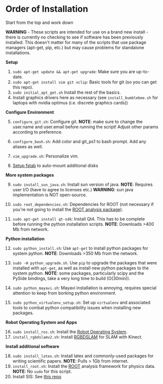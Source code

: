 # Order of Installation

Start from the top and work down

**WARNING** - These scripts are intended for use on a brand new install - there
is currently no checking to see if software has been previously installed. This
doesn't matter for many of the scripts that use package managers (apt-get, pip,
etc.) but may cause problems for standalone installations.

  **Setup**

1. `sudo apt-get update && apt-get upgrade`: Make sure you are up-to-date.
2. `sudo apt-get install vim git xclip`: Basic tools for git
   (so you can get this repo).
3. `sudo initial_apt_get.sh` Install the rest of the basics.
4. Install graphics drivers here as necessary (see `install_bumblebee.sh` for 
   laptops with nvidia optimus (i.e. discrete graphics cards))

  **Configure Environment**

5. `configure_git.sh`: Configure git. **NOTE**: make sure to change the
   user.name and user.email before running the script! Adjust other params
   according to preference.
   
6. `configure_bash.sh`: Add color and git\_ps1 to bash prompt. Add any aliases
   as well.
7. `vim_upgrade.sh`: Personalize vim.
8. [Setup fstab](https://gist.github.com/rossbar/c7bb5c6e0f18631b30fe) to
   auto-mount additional disks

  **More system packages**

9. `sudo install_sun_java.sh`: Install sun version of java. **NOTE**: 
   Requires user I/O (have to agree to licenses etc.) **WARNING**: sun java
   implementation is NOT open-source.
   
10. `sudo root_dependencies.sh`: Dependencies for ROOT (not necessary if
   you're not going to install the 
   [ROOT analysis package](https://root.cern.ch/)).
   
11. `sudo apt-get install qt-sdk`: Install Qt4. This has to be complete before
   running the python installation scripts. **NOTE**: Downloads >400 Mb from
   network.
   

  **Python installation**

12. `sudo python_install.sh`: Use `apt-get` to install python packages for
   system python. **NOTE**: Downloads >350 Mb from the network.

13. `sudo -H python_upgrade.sh`. Use `pip` to upgrade the packages that were
   installed with `apt-get`, as well as install new python packages to the
   system python. **NOTE**: some packages, particularly scipy and the PySide
   bindings, take a very long time to build (O(30min)).
   
14. `sudo python_mayavi.sh`: Mayavi installation is annoying, requires special
   attention to keep from borking python environment.
   
15. `sudo python_virtualenv_setup.sh`: Set up `virtualenv` and associated
   tools to combat python compatibility issues when installing new packages.
   

  **Robot Operating System and Apps**

16. `sudo install_ros.sh`: Install the 
   [Robot Operating System](http://www.ros.org/).
17. `install_rgbdslamv2.sh`: Install 
   [RGBDSLAM](http://felixendres.github.io/rgbdslam_v2/) for SLAM with Kinect.

  **Install additional software**

18. `sudo install_latex.sh`: Install latex and commonly-used packages for
   writing scientific papers. **NOTE**: Pulls > 1Gb from internet.
19. `install_root.sh`: Install the [ROOT](https://root.cern.ch/) analysis
   framework for physics data. **NOTE**: No `sudo` for this script.
20. Install SIS: See [this repo](https://github.com/bearing/SIS/)

